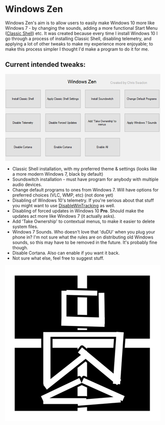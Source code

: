 # **Windows Zen**

Windows Zen's aim is to allow users to easily make Windows 10 more like Windows 7 - by changing the sounds, adding a more functional Start Menu ([Classic Shell](https://sourceforge.net/projects/classicshell/?source=directory)) etc. It was created because every time I install Windows 10 I go through a process of installing Classic Shell, disabling telemetry, and applying a lot of other tweaks to make my experience more enjoyable; to make this process simpler I thought I'd make a program to do it for me.

## Current intended tweaks:
![screenshot](screenshot.PNG "Screenshot of main program")

* Classic Shell installation, with my preferred theme & settings (looks like a more modern Windows 7, black by default)
* Soundswitch installation - must have program for anybody with multiple audio devices.
* Change default programs to ones from Windows 7. Will have options for preferred choices (VLC, WMP, etc) (not done yet)
* Disabling of Windows 10's telemetry. If you're serious about that stuff you might want to use [DisableWinTracking](https://github.com/10se1ucgo/DisableWinTracking) as well.
* Disabling of forced updates in Windows 10 **Pro**. Should make the updates act more like Windows 7 (it actually asks).
* Add 'Take Ownership' to contextual menus, to make it easier to delete system files.
* Windows 7 Sounds. Who doesn't love that 'duDU' when you plug your phone in? I'm not sure what the rules are on distributing old Windows sounds, so this may have to be removed in the future. It's probably fine though.
* Disable Cortana. Also can enable if you want it back.
* Not sure what else, feel free to suggest stuff.

![logo](icon.png "Windows Zen icon")

